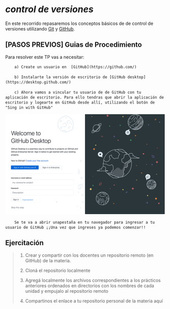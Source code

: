 # *control de versiones*
En este recorrido repasaremos los conceptos básicos de de control de versiones utilizando [Git](https://git-scm.com/downloads) y [GitHub](https://github.com/). 


## [PASOS PREVIOS] Guias de Procedimiento 
Para resolver este TP vas a necesitar: 

        a) Create un usuario en  [GitHub](https://github.com/)

        b) Instalarte la versión de escritorio de [GitHub desktop](https://desktop.github.com/)

        c) Ahora vamos a vincular tu usuario de de GitHub con tu aplicación de escritorio. Para ello tendras que abrir la aplicación de escritorio y logearte en GitHub desde allí, utilizando el botón de "Sing in with GitHub"

![log-in](https://raw.githubusercontent.com/AJVelezRueda/Fundamentos_de_informatica/master/Control_de_versiones/desk_log.png)

        Se te va a abrir unapestaña en tu navegador para ingresar a tu usuario de GitHub ¡¡Una vez que ingreses ya podemos comenzar!!


## Ejercitación

> 1) Crear y compartir con los docentes un repositorio remoto (en GitHub) de la materia.
>
> 2) Cloná el repositorio localmente
> 
> 3) Agregá localmente los archivos correspondientes a los prácticos anteriores ordenados en directorios con los nombres de cada unidad y empujalo al repositorio remoto
>
>4) Compartinos el enlace a tu repositorio personal de la materia aquí
>